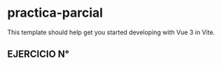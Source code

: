 # practica-parcial

This template should help get you started developing with Vue 3 in Vite.

## EJERCICIO N°